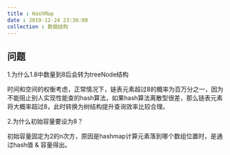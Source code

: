 ```yaml
---
title : HashMap
date : 2019-12-24 23:36:08
collection : 数据结构
---
```


## 问题

1.为什么1.8中数量到8后会转为treeNode结构

时间和空间的权衡考虑，正常情况下，链表元素超过8的概率为百万分之一，因为不能阻止别人实现性能查的hash算法，如果hash算法离散型很差，那么链表元素将大概率超过8，此时转换为树结构提升查询效率比较合理。

2.为什么初始容量要设为8？

初始容量固定为2的n次方，原因是hashmap计算元素落到哪个数组位置时，是通过hash值 & 容量得出。
